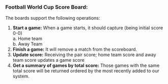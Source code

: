 ### Football World Cup Score Board:

The boards support the following operations:
1. <b>Start a game:</b> When a game starts, it should capture (being initial score 0-0)<br/>
   a. Home team<br/>
   b. Away Team
2. <b>Finish a game:</b> It will remove a match from the scoreboard.
3. <b>Update score:</b> Receiving the pair score; home team score and away team score
   updates a game score
4. <b>Get a summary of games by total score:</b> Those games with the same total score
   will be returned ordered by the most recently added to our system.